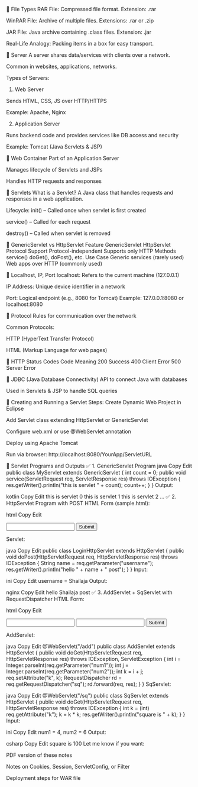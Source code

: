 🔹 File Types
RAR File: Compressed file format. Extension: .rar

WinRAR File: Archive of multiple files. Extensions: .rar or .zip

JAR File: Java archive containing .class files. Extension: .jar

Real-Life Analogy: Packing items in a box for easy transport.

🔹 Server
A server shares data/services with clients over a network.

Common in websites, applications, networks.

Types of Servers:
1. Web Server

Sends HTML, CSS, JS over HTTP/HTTPS

Example: Apache, Nginx

2. Application Server

Runs backend code and provides services like DB access and security

Example: Tomcat (Java Servlets & JSP)

🔹 Web Container
Part of an Application Server

Manages lifecycle of Servlets and JSPs

Handles HTTP requests and responses

🔹 Servlets
What is a Servlet?
A Java class that handles requests and responses in a web application.

Lifecycle:
init() – Called once when servlet is first created

service() – Called for each request

destroy() – Called when servlet is removed

🔹 GenericServlet vs HttpServlet
Feature	GenericServlet	HttpServlet
Protocol Support	Protocol-independent	Supports only HTTP
Methods	service()	doGet(), doPost(), etc.
Use Case	Generic services (rarely used)	Web apps over HTTP (commonly used)

🔹 Localhost, IP, Port
localhost: Refers to the current machine (127.0.0.1)

IP Address: Unique device identifier in a network

Port: Logical endpoint (e.g., 8080 for Tomcat)
Example: 127.0.0.1:8080 or localhost:8080

🔹 Protocol
Rules for communication over the network

Common Protocols:

HTTP (HyperText Transfer Protocol)

HTML (Markup Language for web pages)

🔹 HTTP Status Codes
Code	Meaning
200	Success
400	Client Error
500	Server Error

🔹 JDBC (Java Database Connectivity)
API to connect Java with databases

Used in Servlets & JSP to handle SQL queries

🔹 Creating and Running a Servlet
Steps:
Create Dynamic Web Project in Eclipse

Add Servlet class extending HttpServlet or GenericServlet

Configure web.xml or use @WebServlet annotation

Deploy using Apache Tomcat

Run via browser: http://localhost:8080/YourApp/ServletURL

🔹 Servlet Programs and Outputs
✅ 1. GenericServlet Program
java
Copy
Edit
public class MyServlet extends GenericServlet {
    int count = 0;
    public void service(ServletRequest req, ServletResponse res) throws IOException {
        res.getWriter().println("this is servlet " + count);
        count++;
    }
}
Output:

kotlin
Copy
Edit
this is servlet 0
this is servlet 1
this is servlet 2
...
✅ 2. HttpServlet Program with POST
HTML Form (sample.html):

html
Copy
Edit
<form action="loginhttp" method="post">
    <input type="text" name="username" />
    <input type="submit" />
</form>
Servlet:

java
Copy
Edit
public class LoginHttpServlet extends HttpServlet {
    public void doPost(HttpServletRequest req, HttpServletResponse res) throws IOException {
        String name = req.getParameter("username");
        res.getWriter().println("hello " + name + " post");
    }
}
Input:

ini
Copy
Edit
username = Shailaja
Output:

nginx
Copy
Edit
hello Shailaja post
✅ 3. AddServlet + SqServlet with RequestDispatcher
HTML Form:

html
Copy
Edit
<form action="add">
    <input type="text" name="num1">
    <input type="text" name="num2">
    <input type="submit">
</form>
AddServlet:

java
Copy
Edit
@WebServlet("/add")
public class AddServlet extends HttpServlet {
    public void doGet(HttpServletRequest req, HttpServletResponse res) throws IOException, ServletException {
        int i = Integer.parseInt(req.getParameter("num1"));
        int j = Integer.parseInt(req.getParameter("num2"));
        int k = i + j;
        req.setAttribute("k", k);
        RequestDispatcher rd = req.getRequestDispatcher("sq");
        rd.forward(req, res);
    }
}
SqServlet:

java
Copy
Edit
@WebServlet("/sq")
public class SqServlet extends HttpServlet {
    public void doGet(HttpServletRequest req, HttpServletResponse res) throws IOException {
        int k = (int) req.getAttribute("k");
        k = k * k;
        res.getWriter().println("square is " + k);
    }
}
Input:

ini
Copy
Edit
num1 = 4, num2 = 6
Output:

csharp
Copy
Edit
square is 100
Let me know if you want:

PDF version of these notes

Notes on Cookies, Session, ServletConfig, or Filter

Deployment steps for WAR file